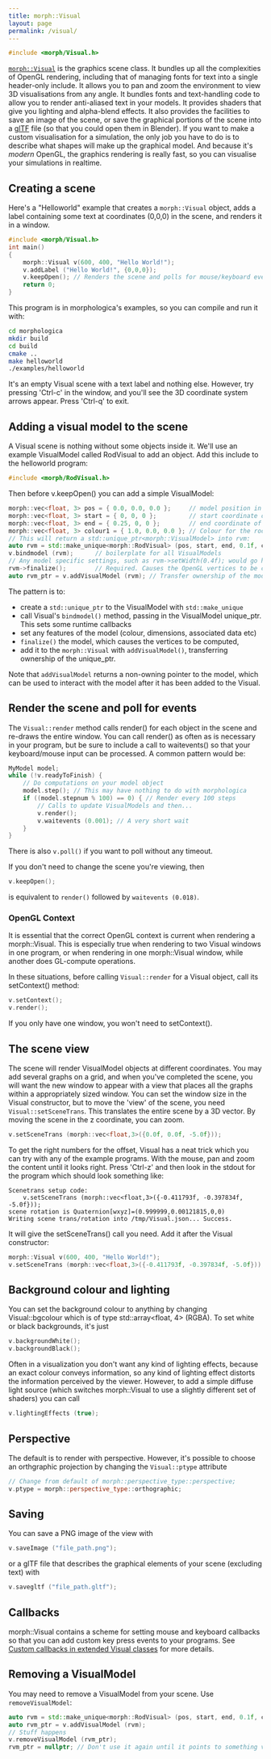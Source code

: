 ```yaml
---
title: morph::Visual
layout: page
permalink: /visual/
---
```

```c++
#include <morph/Visual.h>
```
[`morph::Visual`](https://github.com/ABRG-Models/morphologica/blob/main/morph/Visual.h) is the graphics scene class. It bundles up all the complexities of OpenGL rendering, including that of managing fonts for text into a single header-only include. It
allows you to pan and zoom the environment to view 3D
visualisations from any angle. It bundles fonts and text-handling code
to allow you to render anti-aliased text in your models. It provides
shaders that give you lighting and alpha-blend effects. It also
provides the facilities to save an image of the scene, or save the
graphical portions of the scene into a
[glTF](https://github.com/KhronosGroup/glTF) file (so that you could
open them in Blender). If you want to make a custom visualisation for
a simulation, the only job you have to do is to describe what shapes
will make up the graphical model. And because it's *modern* OpenGL,
the graphics rendering is really fast, so you can visualise your
simulations in realtime.

## Creating a scene

Here's a "Helloworld" example that creates a `morph::Visual` object, adds a label containing some text at coordinates (0,0,0) in the scene, and renders it in a window.

```c++
#include <morph/Visual.h>
int main()
{
    morph::Visual v(600, 400, "Hello World!");
    v.addLabel ("Hello World!", {0,0,0});
    v.keepOpen(); // Renders the scene and polls for mouse/keyboard events
    return 0;
}
```

This program is in morphologica's examples, so you can
compile and run it with:

```bash
cd morphologica
mkdir build
cd build
cmake ..
make helloworld
./examples/helloworld
```
It's an empty Visual scene with a text label and nothing
else. However, try pressing 'Ctrl-c' in the window, and you'll see the
3D coordinate system arrows appear. Press 'Ctrl-q' to exit.

## Adding a visual model to the scene

A Visual scene is nothing without some objects inside it. We'll use an example VisualModel called RodVisual to add an object. Add this include to the helloworld program:
```c++
#include <morph/RodVisual.h>
```
Then before v.keepOpen() you can add a simple VisualModel:

```c++
morph::vec<float, 3> pos = { 0.0, 0.0, 0.0 };     // model position in scene
morph::vec<float, 3> start = { 0, 0, 0 };         // start coordinate of rod (model frame of reference)
morph::vec<float, 3> end = { 0.25, 0, 0 };        // end coordinate of rod
morph::vec<float, 3> colour1 = { 1.0, 0.0, 0.0 }; // Colour for the rod
// This will return a std::unique_ptr<morph::VisualModel> into rvm:
auto rvm = std::make_unique<morph::RodVisual> (pos, start, end, 0.1f, colour1, colour1);
v.bindmodel (rvm);      // boilerplate for all VisualModels
// Any model specific settings, such as rvm->setWidth(0.4f); would go here
rvm->finalize();        // Required. Causes the OpenGL vertices to be computed
auto rvm_ptr = v.addVisualModel (rvm); // Transfer ownership of the model into the morph::Visual
```
The pattern is to:
* create a `std::unique_ptr` to the VisualModel with `std::make_unique`
* call Visual's `bindmodel()` method, passing in the VisualModel unique_ptr. This sets some runtime callbacks
* set any features of the model (colour, dimensions, associated data etc)
* `finalize()` the model, which causes the vertices to be computed,
* add it to the `morph::Visual` with `addVisualModel()`, transferring ownership of the unique_ptr.

Note that `addVisualModel` returns a non-owning pointer to the model, which can be used to interact with the model after it has been added to the Visual.

## Render the scene and poll for events

The `Visual::render` method calls render() for each object in the scene and re-draws the entire window. You can call render() as often as is necessary in your program, but be sure to include a call to waitevents() so that your keyboard/mouse input can be processed. A common pattern would be:
```c++
MyModel model;
while (!v.readyToFinish) {
    // Do computations on your model object
    model.step(); // This may have nothing to do with morphologica
    if ((model.stepnum % 100) == 0) { // Render every 100 steps
        // Calls to update VisualModels and then...
        v.render();
        v.waitevents (0.001); // A very short wait
    }
}
```
There is also `v.poll()` if you want to poll without any timeout.

If you don't need to change the scene you're viewing, then
```c++
v.keepOpen();
```
is equivalent to `render()` followed by `waitevents (0.018)`.


### OpenGL Context

It is essential that the correct OpenGL context is current when rendering a morph::Visual. This is especially true when rendering to two Visual windows in one program, or when rendering in one morph::Visual window, while another does GL-compute operations.

In these situations, before calling `Visual::render` for a Visual object, call its setContext() method:

```c++
v.setContext();
v.render();
```
If you only have one window, you won't need to setContext().

## The scene view
The scene will render VisualModel objects at different coordinates. You may add several graphs on a grid, and when you've completed the scene, you will want the new window to appear with a view that places all the graphs within a appropriately sized window. You can set the window size in the Visual constructor, but to move the 'view' of the scene, you need `Visual::setSceneTrans`. This translates the entire scene by a 3D vector. By moving the scene in the z coordinate, you can zoom.
```c++
v.setSceneTrans (morph::vec<float,3>({0.0f, 0.0f, -5.0f}));
```
To get the right numbers for the offset, Visual has a neat trick which you can try with any of the example programs. With the mouse, pan and zoom the content until it looks right. Press 'Ctrl-z' and then look in the stdout for the program which should look something like:

```
Scenetrans setup code:
    v.setSceneTrans (morph::vec<float,3>({-0.411793f, -0.397834f, -5.0f}));
scene rotation is Quaternion[wxyz]=(0.999999,0.00121815,0,0)
Writing scene trans/rotation into /tmp/Visual.json... Success.
```

It will give the setSceneTrans() call you need. Add it after the Visual constructor:
```c++
morph::Visual v(600, 400, "Hello World!");
v.setSceneTrans (morph::vec<float,3>({-0.411793f, -0.397834f, -5.0f}));
```

## Background colour and lighting

You can set the background colour to anything by changing Visual::bgcolour which is of type std::array<float, 4> (RGBA). To set white or black backgrounds, it's just
```c++
v.backgroundWhite();
v.backgroundBlack();
```

Often in a visualization you don't want any kind of lighting effects, because an exact colour conveys information, so any kind of lighting effect distorts the information perceived by the viewer. However, to add a simple diffuse light source (which switches morph::Visual to use a slightly different set of shaders) you can call
```c++
v.lightingEffects (true);
```

## Perspective

The default is to render with perspective. However, it's possible to choose an orthgraphic projection by changing the `Visual::ptype` attribute
```c++
// Change from default of morph::perspective_type::perspective;
v.ptype = morph::perspective_type::orthographic;
```

## Saving

You can save a PNG image of the view with
```c++
v.saveImage ("file_path.png");
```
or a glTF file that describes the graphical elements of your scene (excluding text) with

```c++
v.savegltf ("file_path.gltf");
```

## Callbacks

morph::Visual contains a scheme for setting mouse and keyboard callbacks so that you can add custom key press events to your programs. See [Custom callbacks in extended Visual classes](/custom_callbacks) for more details.

## Removing a VisualModel

You may need to remove a VisualModel from your scene. Use `removeVisualModel`:

```c++
auto rvm = std::make_unique<morph::RodVisual> (pos, start, end, 0.1f, colour1, colour1);
auto rvm_ptr = v.addVisualModel (rvm);
// Stuff happens
v.removeVisualModel (rvm_ptr);
rvm_ptr = nullptr; // Don't use it again until it points to something valid
```